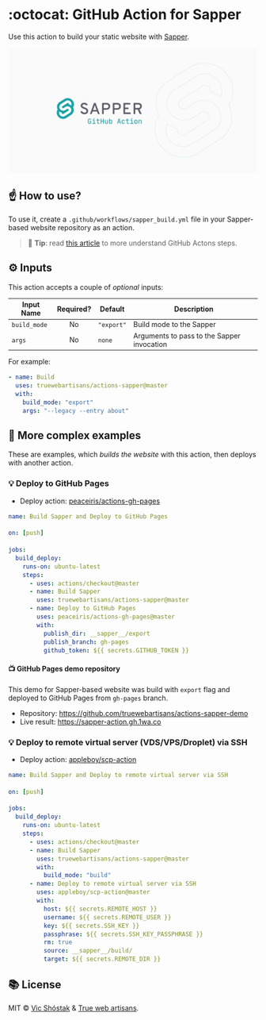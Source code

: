 # :octocat: GitHub Action for Sapper

Use this action to build your static website with [Sapper](https://sapper.svelte.dev/).

![GitHub Action for Sapper](.github/gh-cover.png)

## ☝️ How to use?

To use it, create a `.github/workflows/sapper_build.yml` file in your Sapper-based website repository as an action.

> 📌 **Tip**: read [this article](https://help.github.com/en/articles/workflow-syntax-for-github-actions#jobsjob_idsteps) to more understand GitHub Actons steps.

## ⚙️ Inputs

This action accepts a couple of _optional_ inputs:

| Input Name   | Required? | Default      | Description                                |
| ------------ | :-------: | ------------ | ------------------------------------------ |
| `build_mode` |    No     | `"export"`   | Build mode to the Sapper                   |
| `args`       |    No     | `none` | Arguments to pass to the Sapper invocation |

For example:

```yaml
- name: Build
  uses: truewebartisans/actions-sapper@master
  with:
    build_mode: "export"
    args: "--legacy --entry about"
```

## 👀 More complex examples

These are examples, which _builds the website_ with this action, then deploys with another action.

### 💡 Deploy to GitHub Pages

- Deploy action: [peaceiris/actions-gh-pages](https://github.com/peaceiris/actions-gh-pages)

```yaml
name: Build Sapper and Deploy to GitHub Pages

on: [push]

jobs:
  build_deploy:
    runs-on: ubuntu-latest
    steps:
      - uses: actions/checkout@master
      - name: Build Sapper
        uses: truewebartisans/actions-sapper@master
      - name: Deploy to GitHub Pages
        uses: peaceiris/actions-gh-pages@master
        with:
          publish_dir: __sapper__/export
          publish_branch: gh-pages
          github_token: ${{ secrets.GITHUB_TOKEN }}
```

#### 📺 GitHub Pages demo repository

This demo for Sapper-based website was build with `export` flag and deployed to GitHub Pages from `gh-pages` branch.

- Repository: https://github.com/truewebartisans/actions-sapper-demo
- Live result: https://sapper-action.gh.1wa.co

### 💡 Deploy to remote virtual server (VDS/VPS/Droplet) via SSH

- Deploy action: [appleboy/scp-action](https://github.com/appleboy/scp-action)

```yaml
name: Build Sapper and Deploy to remote virtual server via SSH

on: [push]

jobs:
  build_deploy:
    runs-on: ubuntu-latest
    steps:
      - uses: actions/checkout@master
      - name: Build Sapper
        uses: truewebartisans/actions-sapper@master
        with:
          build_mode: "build"
      - name: Deploy to remote virtual server via SSH
        uses: appleboy/scp-action@master
        with:
          host: ${{ secrets.REMOTE_HOST }}
          username: ${{ secrets.REMOTE_USER }}
          key: ${{ secrets.SSH_KEY }}
          passphrase: ${{ secrets.SSH_KEY_PASSPHRASE }}
          rm: true
          source: __sapper__/build/
          target: ${{ secrets.REMOTE_DIR }}
```

## 📚 License

MIT &copy; [Vic Shóstak](https://github.com/koddr) & [True web artisans](https://1wa.co/).
